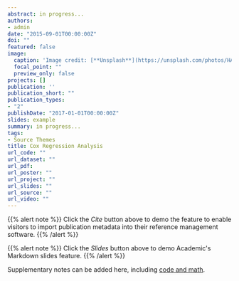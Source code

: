 ```yaml
---
abstract: in progress...
authors:
- admin
date: "2015-09-01T00:00:00Z"
doi: ""
featured: false
image:
  caption: 'Image credit: [**Unsplash**](https://unsplash.com/photos/HA77W0vdlQQ)'
  focal_point: ""
  preview_only: false
projects: []
publication: ''
publication_short: ""
publication_types:
- "2"
publishDate: "2017-01-01T00:00:00Z"
slides: example
summary: in progress...
tags:
- Source Themes
title: Cox Regression Analysis
url_code: ""
url_dataset: ""
url_pdf:
url_poster: ""
url_project: ""
url_slides: ""
url_source: ""
url_video: ""
---
```


{{% alert note %}}
Click the *Cite* button above to demo the feature to enable visitors to import publication metadata into their reference management software.
{{% /alert %}}

{{% alert note %}}
Click the *Slides* button above to demo Academic's Markdown slides feature.
{{% /alert %}}

Supplementary notes can be added here, including [code and math](https://sourcethemes.com/academic/docs/writing-markdown-latex/).
